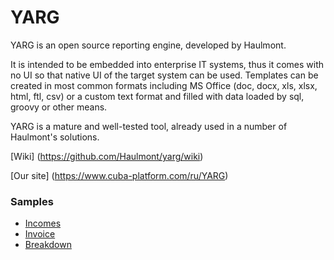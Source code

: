 YARG
====

YARG is an open source reporting engine, developed by Haulmont. 

It is intended to be embedded into enterprise IT systems, thus it comes with no UI so that native UI of the target system can be used. Templates can be created in most common formats including MS Office (doc, docx, xls, xlsx, html, ftl, csv)  or a custom text format and filled with data loaded by sql, groovy or other means.

YARG is a mature and well-tested tool, already used in a number of Haulmont's solutions.

[Wiki] (https://github.com/Haulmont/yarg/wiki)

[Our site] (https://www.cuba-platform.com/ru/YARG)

### Samples

  * [Incomes](/core/test/sample/incomes)
  * [Invoice](/core/test/sample/invoice)
  * [Breakdown](/core/test/sample/financedetails)
